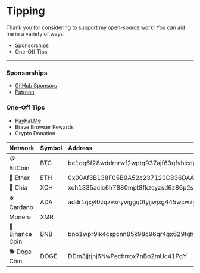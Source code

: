 # Tipping

Thank you for considering to support my open-source work! You can aid me in a variety of ways:

- Sponsorships
- One-Off Tips

---

### Sponsorships

- [GitHub Sponsors](https://github.com/sponsors/erikmartens)
- [Patreon](https://patreon.com/erik_m_martens)

### One-Off Tips

- [PayPal.Me](https://www.paypal.me/erikmartens)
- Brave Browser Rewards
- Crypto Donation

| Network | Symbol | Address |
|:--|:--|:--|
| 🪙 BitCoin | BTC | bc1qq6f28wddrhrwf2wptq937ajf63qfvhlcdp3a36 |
| 💠 Ether | ETH | 0x00Af3B138F05B9A52c237120C836DAAB941C7217 |
| 🌱 Chia | XCH | xch1335aclc6h7880mpt8fkzcyzsd6z86p2szz7h02v55ya4w28pc5dq6unmwg |
| ❄️ Cardano | ADA | addr1qxyl0zqzvxnywggq0tyjjwjxg445wcwzy3x7wcplsn5aca5qzcu8sf87xfzvs56xm2suss4ffcg49p9ndzyv4484psdsx3pvxp |
| Monero | XMR |  |
| 🔸 Binance Coin | BNB | bnb1wpr9lk4cspcnn85k98c96qr4qx629tqhgrp4w9 |
| 🐕 Doge Coin | DOGE | DDm3jjrjnj6NwPechrrox7nBo2mUc41PqY |
